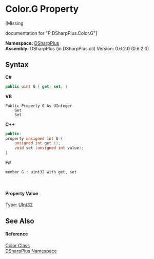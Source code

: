# Color.G Property 
 

\[Missing <summary> documentation for "P:DSharpPlus.Color.G"\]

**Namespace:**&nbsp;<a href="503971eb-de5e-a570-9922-de9500a9b1cc">DSharpPlus</a><br />**Assembly:**&nbsp;DSharpPlus (in DSharpPlus.dll) Version: 0.6.2.0 (0.6.2.0)

## Syntax

**C#**<br />
``` C#
public uint G { get; set; }
```

**VB**<br />
``` VB
Public Property G As UInteger
	Get
	Set
```

**C++**<br />
``` C++
public:
property unsigned int G {
	unsigned int get ();
	void set (unsigned int value);
}
```

**F#**<br />
``` F#
member G : uint32 with get, set

```

<br />

#### Property Value
Type: <a href="http://msdn2.microsoft.com/en-us/library/ctys3981" target="_blank">UInt32</a>

## See Also


#### Reference
<a href="1ec43b3e-4127-8903-3cb3-ab13c987b6f3">Color Class</a><br /><a href="503971eb-de5e-a570-9922-de9500a9b1cc">DSharpPlus Namespace</a><br />